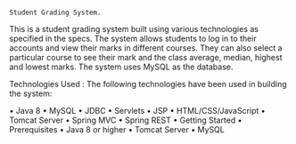 																															Student Grading System.

This is a student grading system built using various technologies as specified in the specs. 
The system allows students to log in to their accounts and view their marks in different courses.
They can also select a particular course to see their mark and the class average, median, highest and lowest marks. 
The system uses MySQL as the database.

Technologies Used :
The following technologies have been used in building the system:

•	Java 8
•	MySQL
•	JDBC
•	Servlets
•	JSP
•	HTML/CSS/JavaScript
•	Tomcat Server
•	Spring MVC
•	Spring REST
•	Getting Started
•	Prerequisites
•	Java 8 or higher
•	Tomcat Server
•	MySQL
